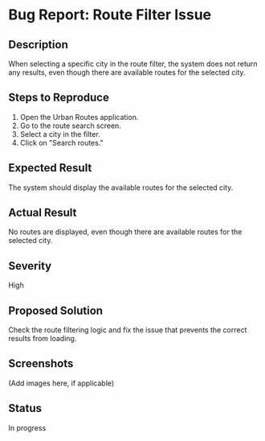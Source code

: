 # Bug Report: Route Filter Issue

## Description
When selecting a specific city in the route filter, the system does not return any results, even though there are available routes for the selected city.

## Steps to Reproduce
1. Open the Urban Routes application.
2. Go to the route search screen.
3. Select a city in the filter.
4. Click on "Search routes."

## Expected Result
The system should display the available routes for the selected city.

## Actual Result
No routes are displayed, even though there are available routes for the selected city.

## Severity
High

## Proposed Solution
Check the route filtering logic and fix the issue that prevents the correct results from loading.

## Screenshots
(Add images here, if applicable)

## Status
In progress
